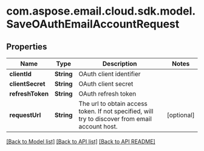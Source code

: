 
# com.aspose.email.cloud.sdk.model.SaveOAuthEmailAccountRequest

## Properties
Name | Type | Description | Notes
------------ | ------------- | ------------- | -------------
**clientId** | **String** | OAuth client identifier              | 
**clientSecret** | **String** | OAuth client secret              | 
**refreshToken** | **String** | OAuth refresh token              | 
**requestUrl** | **String** | The url to obtain access token. If not specified, will try to discover from email account host.              |  [optional]


[[Back to Model list]](README.md#documentation-for-models) [[Back to API list]](README.md#documentation-for-api-endpoints) [[Back to API README]](README.md)

